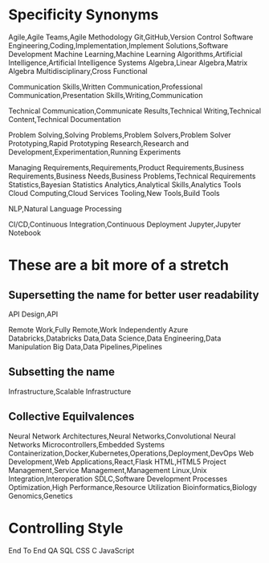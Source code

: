 # Specificity Synonyms
Agile,Agile Teams,Agile Methodology
Git,GitHub,Version Control
Software Engineering,Coding,Implementation,Implement Solutions,Software Development
Machine Learning,Machine Learning Algorithms,Artificial Intelligence,Artificial Intelligence Systems
Algebra,Linear Algebra,Matrix Algebra
Multidisciplinary,Cross Functional

Communication Skills,Written Communication,Professional Communication,Presentation Skills,Writing,Communication

Technical Communication,Communicate Results,Technical Writing,Technical Content,Technical Documentation

Problem Solving,Solving Problems,Problem Solvers,Problem Solver
Prototyping,Rapid Prototyping
Research,Research and Development,Experimentation,Running Experiments

Managing Requirements,Requirements,Product Requirements,Business Requirements,Business Needs,Business Problems,Technical Requirements
Statistics,Bayesian Statistics
Analytics,Analytical Skills,Analytics Tools
Cloud Computing,Cloud Services
Tooling,New Tools,Build Tools

NLP,Natural Language Processing

CI/CD,Continuous Integration,Continuous Deployment
Jupyter,Jupyter Notebook

# These are a bit more of a stretch
## Supersetting the name for better user readability
API Design,API

Remote Work,Fully Remote,Work Independently
Azure Databricks,Databricks
Data,Data Science,Data Engineering,Data Manipulation
Big Data,Data Pipelines,Pipelines

## Subsetting the name
Infrastructure,Scalable Infrastructure

## Collective Equilvalences
Neural Network Architectures,Neural Networks,Convolutional Neural Networks
Microcontrollers,Embedded Systems
Containerization,Docker,Kubernetes,Operations,Deployment,DevOps
Web Development,Web Applications,React,Flask
HTML,HTML5
Project Management,Service Management,Management
Linux,Unix
Integration,Interoperation
SDLC,Software Development Processes
Optimization,High Performance,Resource Utilization
Bioinformatics,Biology
Genomics,Genetics

# Controlling Style
End To End
QA
SQL
CSS
C
JavaScript